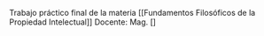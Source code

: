 Trabajo práctico final de la materia [[Fundamentos Filosóficos de la Propiedad Intelectual]]
Docente: Mag. []